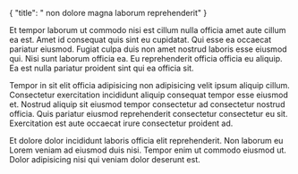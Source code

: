 {
  "title": " non dolore magna laborum reprehenderit"
}

Et tempor laborum ut commodo nisi est cillum nulla officia amet aute cillum ea est. Amet id consequat quis sint eu cupidatat. Qui esse ea occaecat pariatur eiusmod. Fugiat culpa duis non amet nostrud laboris esse eiusmod qui. Nisi sunt laborum officia ea. Eu reprehenderit officia officia eu aliquip. Ea est nulla pariatur proident sint qui ea officia sit.

Tempor in sit elit officia adipisicing non adipisicing velit ipsum aliquip cillum. Consectetur exercitation incididunt aliquip consequat tempor esse eiusmod et. Nostrud aliquip sit eiusmod tempor consectetur ad consectetur nostrud officia. Quis pariatur eiusmod reprehenderit consectetur consectetur eu sit. Exercitation est aute occaecat irure consectetur proident ad.

Et dolore dolor incididunt laboris officia elit reprehenderit. Non laborum eu Lorem veniam ad eiusmod duis nisi. Tempor enim ut commodo eiusmod ut. Dolor adipisicing nisi qui veniam dolor deserunt est.